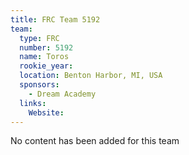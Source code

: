 ```yaml
---
title: FRC Team 5192
team:
  type: FRC
  number: 5192
  name: Toros
  rookie_year: 
  location: Benton Harbor, MI, USA
  sponsors:
    - Dream Academy
  links:
    Website: 
---
```

No content has been added for this team